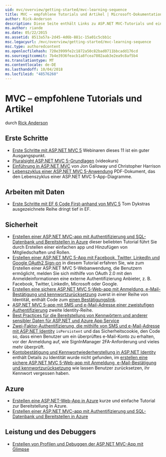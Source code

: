 ```yaml
---
uid: mvc/overview/getting-started/mvc-learning-sequence
title: MVC – empfohlene Tutorials und Artikel | Microsoft-Dokumentation
author: Rick-Anderson
description: Diese Seite enthält Links zu ASP.NET MVC-Tutorials und eine vorgeschlagene Sequenz zu folgen.
ms.author: riande
ms.date: 05/22/2015
ms.assetid: 8513a57a-2d45-4d6b-881c-15a01c5cbb1c
msc.legacyurl: /mvc/overview/getting-started/mvc-learning-sequence
msc.type: authoredcontent
ms.openlocfilehash: 720e3999fe2c1872a50c82bad0711bbcadd176cd
ms.sourcegitcommit: 7b4e3936feacb1a8fcea7802aab3e2ea9c8af5b4
ms.translationtype: MT
ms.contentlocale: de-DE
ms.lasthandoff: 10/04/2018
ms.locfileid: "48576260"
---
```

<a name="mvc-recommended-tutorials-and-articles"></a>MVC – empfohlene Tutorials und Artikel
====================
durch [Rick Anderson]((https://twitter.com/RickAndMSFT))

<a id="pwd"></a>
## <a name="getting-started"></a>Erste Schritte

- [Erste Schritte mit ASP.NET MVC 5](introduction/getting-started.md) Webinaren dieses 11 ist ein guter Ausgangspunkt.
- [Pluralsight ASP.NET MVC 5-Grundlagen](https://pluralsight.com/training/Player?author=scott-allen&amp;name=aspdotnet-mvc5-fundamentals-m1-introduction&amp;mode=live&amp;clip=0&amp;course=aspdotnet-mvc5-fundamentals) (videokurs)
- [Einführung in ASP.NET MVC](https://www.microsoftvirtualacademy.com/training-courses/introduction-to-asp-net-mvc) von Jon Galloway und Christopher Harrison
- [Lebenszyklus einer ASP.NET MVC 5-Anwendung](lifecycle-of-an-aspnet-mvc-5-application.md) PDF-Dokument, das den Lebenszyklus einer ASP.NET MVC 5-App-Diagramme.

<a id="con"></a>
## <a name="working-with-data"></a>Arbeiten mit Daten

- [Erste Schritte mit EF 6 Code First-anhand von MVC 5](getting-started-with-ef-using-mvc/creating-an-entity-framework-data-model-for-an-asp-net-mvc-application.md) Tom Dykstras ausgezeichnete Reihe dringt tief in EF.

<a id="wj"></a>
## <a name="security"></a>Sicherheit

- [Erstellen einer ASP.NET MVC-app mit Authentifizierung und SQL-Datenbank und Bereitstellen in Azure](https://azure.microsoft.com/documentation/articles/web-sites-dotnet-deploy-aspnet-mvc-app-membership-oauth-sql-database/) dieser beliebten Tutorial führt Sie durch Erstellen einer einfachen app und Hinzufügen von Mitgliedschaften und Rollen.
- [Erstellen einer ASP.NET MVC 5-App mit Facebook, Twitter, LinkedIn und Google OAuth2 Sign-on](../security/create-an-aspnet-mvc-5-app-with-facebook-and-google-oauth2-and-openid-sign-on.md) in diesem Tutorial erfahren Sie, wie zum Erstellen einer ASP.NET MVC 5-Webanwendung, die Benutzern ermöglicht, melden Sie sich mithilfe von OAuth 2.0 mit den Anmeldeinformationen eine externe Authentifizierung Anbieter, z. B. Facebook, Twitter, LinkedIn, Microsoft oder Google.
- [Erstellen eine sichere ASP.NET MVC 5-Web-app mit Anmeldung, e-Mail-Bestätigung und kennwortzurücksetzung](../security/create-an-aspnet-mvc-5-web-app-with-email-confirmation-and-password-reset.md) zuerst in einer Reihe von Identität, enthält Code zum [einen Bestätigungslink](../security/create-an-aspnet-mvc-5-web-app-with-email-confirmation-and-password-reset.md#rsend).
- [ASP.NET MVC 5-app mit SMS und e-Mail-Adresse einer zweistufigen Authentifizierung](../security/aspnet-mvc-5-app-with-sms-and-email-two-factor-authentication.md) zweite Identity-Reihe.
- [Best Practices für die Bereitstellung von Kennwörtern und anderer sensibler Daten für ASP.NET und Azure App Service](../../../identity/overview/features-api/best-practices-for-deploying-passwords-and-other-sensitive-data-to-aspnet-and-azure.md)
- [Zwei-Faktor-Authentifizierung, die mithilfe von SMS und e-Mail-Adresse mit ASP.NET Identity](../../../identity/overview/features-api/two-factor-authentication-using-sms-and-email-with-aspnet-identity.md) `isPersistent` und das Sicherheitscookie, den Code so, dass einen Benutzer um ein überprüftes e-Mail-Konto zu erhalten, vor der Anmeldung auf, wie SignInManager 2FA-Anforderung und vieles mehr überprüft.
- [Kontobestätigung und Kennwortwiederherstellung in ASP.NET Identity](../../../identity/overview/features-api/account-confirmation-and-password-recovery-with-aspnet-identity.md) enthält Details zu Identität wurde nicht gefunden, im [erstellen eine sichere ASP.NET MVC 5-Web-app mit Anmeldung, e-Mail-Bestätigung und kennwortzurücksetzung](../security/create-an-aspnet-mvc-5-web-app-with-email-confirmation-and-password-reset.md) wie lassen Benutzer zurücksetzen, ihr Kennwort vergessen haben.

<a id="da"></a>
## <a name="azure"></a>Azure

- [Erstellen eine ASP.NET-Web-App in Azure](https://azure.microsoft.com/documentation/articles/web-sites-dotnet-get-started/) kurze und einfache Tutorial zur Bereitstellung in Azure.
- [Erstellen einer ASP.NET MVC-app mit Authentifizierung und SQL-Datenbank und Bereitstellen in Azure](https://azure.microsoft.com/documentation/articles/web-sites-dotnet-deploy-aspnet-mvc-app-membership-oauth-sql-database/)

<a id="perf"></a>
## <a name="performance-and-debugging"></a>Leistung und des Debuggers

- [Erstellen von Profilen und Debuggen der ASP.NET MVC-App mit Glimpse](../performance/profile-and-debug-your-aspnet-mvc-app-with-glimpse.md)
